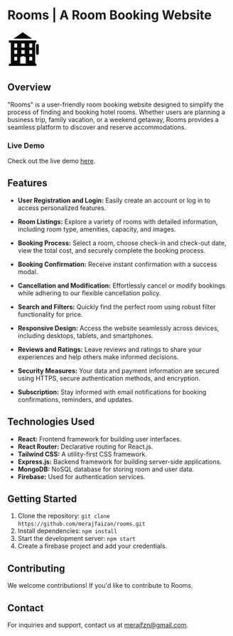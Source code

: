 # Rooms | A Room Booking Website

![Rooms Logo](https://raw.githubusercontent.com/merajfaizan/rooms-client/main/public/logo-icon-black.png)

## Overview

"Rooms" is a user-friendly room booking website designed to simplify the process of finding and booking hotel rooms. Whether users are planning a business trip, family vacation, or a weekend getaway, Rooms provides a seamless platform to discover and reserve accommodations.

### Live Demo

Check out the live demo [here](https://rooms-5d540.web.app/).

## Features

- **User Registration and Login:** Easily create an account or log in to access personalized features.

- **Room Listings:** Explore a variety of rooms with detailed information, including room type, amenities, capacity, and images.

- **Booking Process:** Select a room, choose check-in and check-out date, view the total cost, and securely complete the booking process.

- **Booking Confirmation:** Receive instant confirmation with a success modal.

- **Cancellation and Modification:** Effortlessly cancel or modify bookings while adhering to our flexible cancellation policy.

- **Search and Filters:** Quickly find the perfect room using robust filter functionality for price.

- **Responsive Design:** Access the website seamlessly across devices, including desktops, tablets, and smartphones.

- **Reviews and Ratings:** Leave reviews and ratings to share your experiences and help others make informed decisions.

- **Security Measures:** Your data and payment information are secured using HTTPS, secure authentication methods, and encryption.

- **Subscription:** Stay informed with email notifications for booking confirmations, reminders, and updates.

## Technologies Used

- **React:** Frontend framework for building user interfaces.
- **React Router:** Declarative routing for React.js.
- **Tailwind CSS:** A utility-first CSS framework.
- **Express.js:** Backend framework for building server-side applications.
- **MongoDB:** NoSQL database for storing room and user data.
- **Firebase:** Used for authentication services.

## Getting Started

1. Clone the repository: `git clone https://github.com/merajfaizan/rooms.git`
2. Install dependencies: `npm install`
3. Start the development server: `npm start`
4. Create a firebase project and add your credentials.

## Contributing

We welcome contributions! If you'd like to contribute to Rooms.

## Contact

For inquiries and support, contact us at [merajfzn@gmail.com](mailto:merajfzn@gmail.com).
